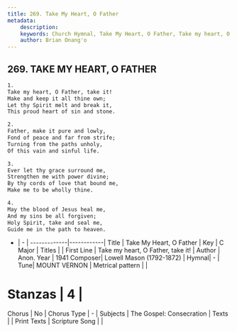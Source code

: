 ```yaml
---
title: 269. Take My Heart, O Father
metadata:
    description: 
    keywords: Church Hymnal, Take My Heart, O Father, Take my heart, O Father, take it!, 
    author: Brian Onang'o
---
```



## 269. TAKE MY HEART, O FATHER

```txt
1.
Take my heart, O Father, take it! 
Make and keep it all thine own; 
Let thy Spirit melt and break it, 
This proud heart of sin and stone. 

2.
Father, make it pure and lowly, 
Fond of peace and far from strife; 
Turning from the paths unholy, 
Of this vain and sinful life. 

3.
Ever let thy grace surround me, 
Strengthen me with power divine; 
By thy cords of love that bound me, 
Make me to be wholly thine. 

4.
May the blood of Jesus heal me, 
And my sins be all forgiven; 
Holy Spirit, take and seal me, 
Guide me in the path to heaven.

```

- |   -  |
-------------|------------|
Title | Take My Heart, O Father |
Key | C Major |
Titles |  |
First Line | Take my heart, O Father, take it! |
Author | Anon.
Year | 1941
Composer| Lowell Mason (1792-1872) |
Hymnal|  - |
Tune| MOUNT VERNON |
Metrical pattern | |
# Stanzas | 4 |
Chorus | No |
Chorus Type | - |
Subjects | The Gospel: Consecration |
Texts |  |
Print Texts | 
Scripture Song |  |
  
